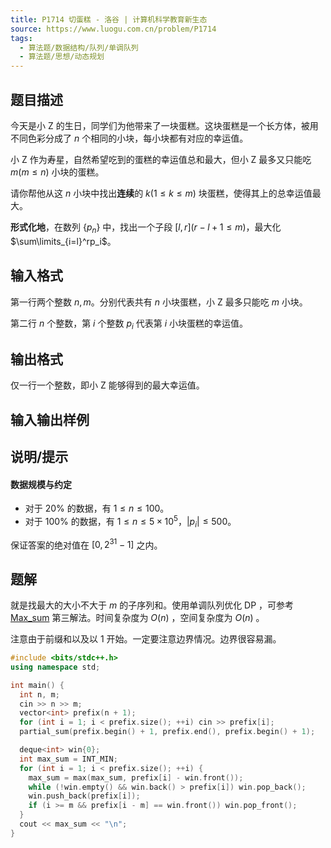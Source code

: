```yaml
---
title: P1714 切蛋糕 - 洛谷 | 计算机科学教育新生态
source: https://www.luogu.com.cn/problem/P1714
tags:
  - 算法题/数据结构/队列/单调队列
  - 算法题/思想/动态规划 
---
```


## 题目描述

今天是小 Z 的生日，同学们为他带来了一块蛋糕。这块蛋糕是一个长方体，被用不同色彩分成了 $n$ 个相同的小块，每小块都有对应的幸运值。

小 Z 作为寿星，自然希望吃到的蛋糕的幸运值总和最大，但小 Z 最多又只能吃 $m(m\le n)$ 小块的蛋糕。

请你帮他从这 $n$ 小块中找出**连续**的 $k(1 \le k\le m)$ 块蛋糕，使得其上的总幸运值最大。

**形式化地**，在数列 $\{p_n\}$ 中，找出一个子段 $[l,r](r-l+1\le m)$，最大化 $\sum\limits_{i=l}^rp_i$。

## 输入格式

第一行两个整数 $n,m$。分别代表共有 $n$ 小块蛋糕，小 Z 最多只能吃 $m$ 小块。

第二行 $n$ 个整数，第 $i$ 个整数 $p_i$ 代表第 $i$ 小块蛋糕的幸运值。

## 输出格式

仅一行一个整数，即小 Z 能够得到的最大幸运值。

## 输入输出样例

## 说明/提示

#### 数据规模与约定

- 对于 $20\%$ 的数据，有 $1\le n\le100$。
- 对于 $100\%$ 的数据，有 $1\le n\le5\times 10^5$，$|p_i|≤500$。

保证答案的绝对值在 $[0,2^{31}-1]$ 之内。

## 题解
就是找最大的大小不大于 $m$ 的子序列和。使用单调队列优化 DP ，可参考[Max_sum](hdu_1003_Max_sum.md) 第三解法。时间复杂度为 $O(n)$ ，空间复杂度为 $O(n)$ 。

注意由于前缀和以及以 1 开始。一定要注意边界情况。边界很容易漏。

```cpp
#include <bits/stdc++.h>
using namespace std;

int main() {
  int n, m;
  cin >> n >> m;
  vector<int> prefix(n + 1);
  for (int i = 1; i < prefix.size(); ++i) cin >> prefix[i];
  partial_sum(prefix.begin() + 1, prefix.end(), prefix.begin() + 1);

  deque<int> win{0};
  int max_sum = INT_MIN;
  for (int i = 1; i < prefix.size(); ++i) {
    max_sum = max(max_sum, prefix[i] - win.front());
    while (!win.empty() && win.back() > prefix[i]) win.pop_back();
    win.push_back(prefix[i]);
    if (i >= m && prefix[i - m] == win.front()) win.pop_front();
  }
  cout << max_sum << "\n";
}
```
